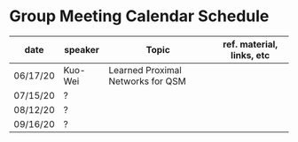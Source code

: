 # Group Meeting Calendar Schedule

| date  | speaker  | Topic  | ref. material, links, etc  | 
|---|---|---|---|
| 06/17/20  | Kuo-Wei  | Learned Proximal Networks for QSM  |   |
| 07/15/20  |  ? |   |   |
| 08/12/20  |  ? |   |   |
| 09/16/20  |  ? |   |   |

